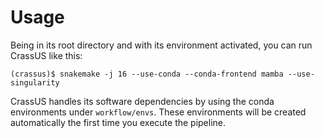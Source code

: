# Usage

Being in its root directory and with its environment activated, you can run
CrassUS like this:

~~~
(crassus)$ snakemake -j 16 --use-conda --conda-frontend mamba --use-singularity
~~~

CrassUS handles its software dependencies by using the conda environments under
`workflow/envs`. These environments will be created automatically the first time
you execute the pipeline. 
